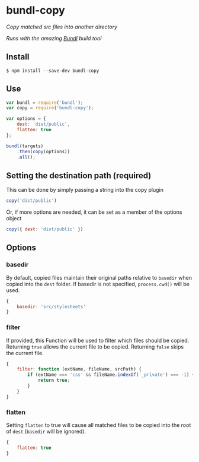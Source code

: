 # bundl-copy

*Copy matched src files into another directory*

*Runs with the amazing [Bundl](https://github.com/seebigs/bundl) build tool*

## Install

```
$ npm install --save-dev bundl-copy
```

## Use

```js
var bundl = require('bundl');
var copy = require('bundl-copy');

var options = {
    dest: 'dist/public',
    flatten: true
};

bundl(targets)
    .then(copy(options))
    .all();
```

## Setting the destination path (required)

This can be done by simply passing a string into the copy plugin
```js
copy('dist/public')
```

Or, if more options are needed, it can be set as a member of the options object
```js
copy({ dest: 'dist/public' })
```

## Options

### basedir
By default, copied files maintain their original paths relative to `basedir` when copied into the `dest` folder. If basedir is not specified, `process.cwd()` will be used.
```js
{
    basedir: 'src/stylesheets'
}
```

### filter
If provided, this Function will be used to filter which files should be copied. Returning `true` allows the current file to be copied. Returning `false` skips the current file.
```js
{
    filter: function (extName, fileName, srcPath) {
        if (extName === 'css' && fileName.indexOf('_private') === -1) {
            return true;
        }
    }
}
```

### flatten
Setting `flatten` to true will cause all matched files to be copied into the root of `dest` (`basedir` will be ignored).
```js
{
    flatten: true
}
```
